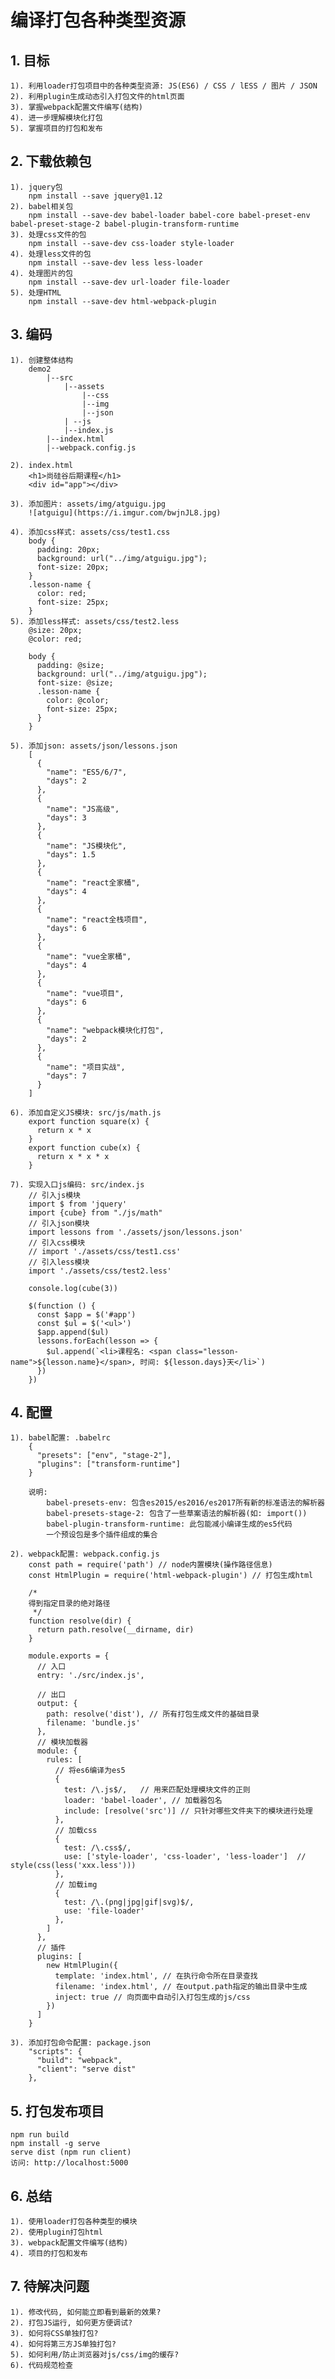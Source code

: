 # 编译打包各种类型资源
## 1. 目标
    1). 利用loader打包项目中的各种类型资源: JS(ES6) / CSS / lESS / 图片 / JSON
    2). 利用plugin生成动态引入打包文件的html页面
    3). 掌握webpack配置文件编写(结构)
    4). 进一步理解模块化打包
    5). 掌握项目的打包和发布
    
## 2. 下载依赖包
    1). jquery包
        npm install --save jquery@1.12
    2). babel相关包
        npm install --save-dev babel-loader babel-core babel-preset-env babel-preset-stage-2 babel-plugin-transform-runtime
    3). 处理css文件的包
        npm install --save-dev css-loader style-loader
    4). 处理less文件的包
        npm install --save-dev less less-loader
    4). 处理图片的包
        npm install --save-dev url-loader file-loader
    5). 处理HTML
        npm install --save-dev html-webpack-plugin

## 3. 编码
    1). 创建整体结构
        demo2
            |--src
                |--assets
                    |--css
                    |--img
                    |--json
                | --js
                |--index.js
            |--index.html
            |--webpack.config.js

    2). index.html
        <h1>尚硅谷后期课程</h1>
        <div id="app"></div> 
  
    3). 添加图片: assets/img/atguigu.jpg
		![atguigu](https://i.imgur.com/bwjnJL8.jpg)

    4). 添加css样式: assets/css/test1.css
        body {
          padding: 20px;
          background: url("../img/atguigu.jpg");
          font-size: 20px;
        }
        .lesson-name {
          color: red;
          font-size: 25px;
        }
    5). 添加less样式: assets/css/test2.less
        @size: 20px;
        @color: red;
        
        body {
          padding: @size;
          background: url("../img/atguigu.jpg");
          font-size: @size;
          .lesson-name {
            color: @color;
            font-size: 25px;
          }
        }

    5). 添加json: assets/json/lessons.json
        [
          {
            "name": "ES5/6/7",
            "days": 2
          },
          {
            "name": "JS高级",
            "days": 3
          },
          {
            "name": "JS模块化",
            "days": 1.5
          },
          {
            "name": "react全家桶",
            "days": 4
          },
          {
            "name": "react全栈项目",
            "days": 6
          },
          {
            "name": "vue全家桶",
            "days": 4
          },
		  {
            "name": "vue项目",
            "days": 6
          },
          {
            "name": "webpack模块化打包",
            "days": 2
          },
          {
            "name": "项目实战",
            "days": 7
          }
        ]

    6). 添加自定义JS模块: src/js/math.js
        export function square(x) {
          return x * x
        }
        export function cube(x) {
          return x * x * x
        }

    7). 实现入口js编码: src/index.js
        // 引入js模块
		import $ from 'jquery'
		import {cube} from "./js/math"
		// 引入json模块
		import lessons from './assets/json/lessons.json'
		// 引入css模块
        // import './assets/css/test1.css'
        // 引入less模块
        import './assets/css/test2.less'
        
        console.log(cube(3))
        
        $(function () {
          const $app = $('#app')
          const $ul = $('<ul>')
          $app.append($ul)
          lessons.forEach(lesson => {
            $ul.append(`<li>课程名: <span class="lesson-name">${lesson.name}</span>, 时间: ${lesson.days}天</li>`)
          })
        })
        
## 4. 配置
    1). babel配置: .babelrc
        {
          "presets": ["env", "stage-2"],
          "plugins": ["transform-runtime"]
        } 

		说明: 
			babel-presets-env: 包含es2015/es2016/es2017所有新的标准语法的解析器
			babel-presets-stage-2: 包含了一些草案语法的解析器(如: import())
			babel-plugin-transform-runtime: 此包能减小编译生成的es5代码
			一个预设包是多个插件组成的集合

    2). webpack配置: webpack.config.js
        const path = require('path') // node内置模块(操作路径信息)
		const HtmlPlugin = require('html-webpack-plugin') // 打包生成html
		
		/*
		得到指定目录的绝对路径
		 */
		function resolve(dir) {
		  return path.resolve(__dirname, dir)
		}
		
		module.exports = {
		  // 入口
		  entry: './src/index.js',
		
		  // 出口
		  output: {
		    path: resolve('dist'), // 所有打包生成文件的基础目录
		    filename: 'bundle.js'
		  },
		  // 模块加载器
		  module: {
		    rules: [
		      // 将es6编译为es5
		      {
		        test: /\.js$/,   // 用来匹配处理模块文件的正则
		        loader: 'babel-loader', // 加载器包名
		        include: [resolve('src')] // 只针对哪些文件夹下的模块进行处理
		      },
		      // 加载css
		      {
		        test: /\.css$/,
		        use: ['style-loader', 'css-loader', 'less-loader']  // style(css(less('xxx.less')))
		      },
		      // 加载img
		      {
		        test: /\.(png|jpg|gif|svg)$/,
		        use: 'file-loader'
		      },
		    ]
		  },
		  // 插件
		  plugins: [
		    new HtmlPlugin({
		      template: 'index.html', // 在执行命令所在目录查找
		      filename: 'index.html', // 在output.path指定的输出目录中生成
		      inject: true // 向页面中自动引入打包生成的js/css
		    })
		  ]
		}

    3). 添加打包命令配置: package.json
        "scripts": {
          "build": "webpack",
          "client": "serve dist"
        },
        
## 5. 打包发布项目
    npm run build
    npm install -g serve
    serve dist (npm run client)
    访问: http://localhost:5000

## 6. 总结
	1). 使用loader打包各种类型的模块
    2). 使用plugin打包html
    3). webpack配置文件编写(结构)
    4). 项目的打包和发布

## 7. 待解决问题
    1). 修改代码, 如何能立即看到最新的效果?
    2). 打包JS运行, 如何更方便调试?
    3). 如何将CSS单独打包?
    4). 如何将第三方JS单独打包?
    5). 如何利用/防止浏览器对js/css/img的缓存?
    6). 代码规范检查